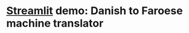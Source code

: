 # [Streamlit](https://faroese-streamlit-da-fo-translator-da-fo-streamlit-0abieo.streamlitapp.com/) demo: Danish to Faroese machine translator
